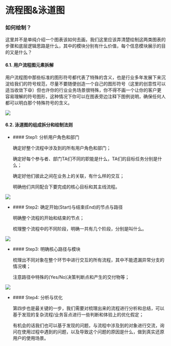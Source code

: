 # 流程图&泳道图

### 如何绘制？ &#x20;

这里并不是单纯介绍一个图表该如何去画，我们这里应该弄清楚绘制这两类图表的步骤和底层逻辑思路是什么，其中的模块分别有什么价值，每个信息模块展示的目的又是什么？ &#x20;

#### 6.1. 用户流程图元素拆解

用户流程图中那些标准的图形符号都代表了特殊的含义，也是行业多年发展下来沉淀给我们的符号规范，尽量不要随便创造一个自己的图形符号（这里的创意性可以适当收敛下😄）但也许你的行业业务场景很特殊，你不得不画一个让你的客户更容易理解的符号图形，这种情况下你可以在图表旁边注释下图例说明，确保任何人都可以明白那个特殊符号的含义。 &#x20;

![](https://qhdtc.oss-cn-chengdu.aliyuncs.com/obsidian/015a7e613834dc11013eaf709dbcd8.png)

#### 6.2. 泳道图的组成拆分和绘制法则 &#x20;

*   \#### Step1: 分析用户角色和部门

    确定好整个流程中涉及到的所有用户角色和部门；

    确定好每个参与者、部门TA们不同的职能是什么，TA们的目标任务分别是什么； &#x20;

    确定好他们彼此之间在业务上的关联，有什么样的交互；

    明确他们共同配合下要完成的核心目标和其主线流程。

![](https://qhdtc.oss-cn-chengdu.aliyuncs.com/obsidian/01331b6137a2bf11013eaf70935182.png)

*   \#### Step2: 确定开始(Start)与结束(End)的节点与路径

    明确整个流程的开始和结束的节点；

    梳理整个流程中的不同阶段，明确一共有几个阶段，分别是叫什么。

![](https://qhdtc.oss-cn-chengdu.aliyuncs.com/obsidian/01f2336137abde11013eaf7047c746.png)

*   \#### Step3: 明确核心路径与模块

    梳理出不同对象在整个环节中进行交互的所有流程，其中不能遗漏异常分支的情况噢；

    注意路径中特殊的(Yes/No)决策判断点和产生的交付物等；

![](https://qhdtc.oss-cn-chengdu.aliyuncs.com/obsidian/01328661381cfa11013eaf70bfb724.png)

*   \#### Step4: 分析与优化

    第四步也是最关键的一步，我们需要对梳理出来的流程进行分析和总结，可以基于发现的复杂流程/业务盲点进行一些判断和体验上的优化假定；

    有机会的话我们也可以基于发现的问题，与流程中涉及到的对象进行交流，询问在使用过程中遇到的问题，以及导致这个问题的原因是什么，做到真实还原用户的使用场景。
